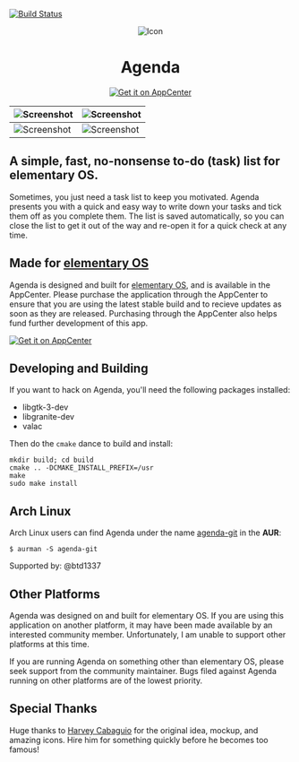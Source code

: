 [![Build Status](https://travis-ci.org/dahenson/agenda.svg?branch=master)](https://travis-ci.org/dahenson/agenda)

<p align="center">
  <img src="https://cdn.rawgit.com/dahenson/agenda/readme-updates/data/icons/128/com.github.dahenson.agenda.svg" alt="Icon" />
</p>
<h1 align="center">Agenda</h1>
<p align="center">
  <a href="https://appcenter.elementary.io/com.github.dahenson.agenda"><img src="https://appcenter.elementary.io/badge.svg" alt="Get it on AppCenter" /></a>
</p>

| ![Screenshot](data/screenshot.png)                | ![Screenshot](data/screenshot_welcome.png)        |
|---------------------------------------------------|---------------------------------------------------|
| ![Screenshot](data/screenshot_whole_screen_1.png) | ![Screenshot](data/screenshot_whole_screen_2.png) |

## A simple, fast, no-nonsense to-do (task) list for elementary OS.

Sometimes, you just need a task list to keep you motivated. Agenda presents you with a quick and easy way to write down your tasks and tick them off as you complete them. The list is saved automatically, so you can close the list to get it out of the way and re-open it for a quick check at any time.

## Made for [elementary OS](https://elementary.io)

Agenda is designed and built for [elementary OS](https://elementary.io), and is available in the AppCenter. Please purchase the application through the AppCenter to ensure that you are using the latest stable build and to recieve updates as soon as they are released. Purchasing through the AppCenter also helps fund further development of this app.

[![Get it on AppCenter](https://appcenter.elementary.io/badge.svg)](https://appcenter.elementary.io/com.github.dahenson.agenda)

## Developing and Building

If you want to hack on Agenda, you'll need the following packages installed:
* libgtk-3-dev
* libgranite-dev
* valac

Then do the `cmake` dance to build and install:

```
mkdir build; cd build
cmake .. -DCMAKE_INSTALL_PREFIX=/usr
make
sudo make install
```

## Arch Linux
Arch Linux users can find Agenda under the name [agenda-git](https://aur.archlinux.org/packages/agenda-git/) in the **AUR**:

`$ aurman -S agenda-git`

Supported by: @btd1337

## Other Platforms

Agenda was designed on and built for elementary OS. If you are using this application on another platform, it may have been made available by an interested community member. Unfortunately, I am unable to support other platforms at this time.

If you are running Agenda on something other than elementary OS, please seek support from the community maintainer. Bugs filed against Agenda running on other platforms are of the lowest priority.

## Special Thanks

Huge thanks to [Harvey Cabaguio](https://github.com/harveycabaguio) for the original idea, mockup, and amazing icons. Hire him for something quickly before he becomes too famous!
